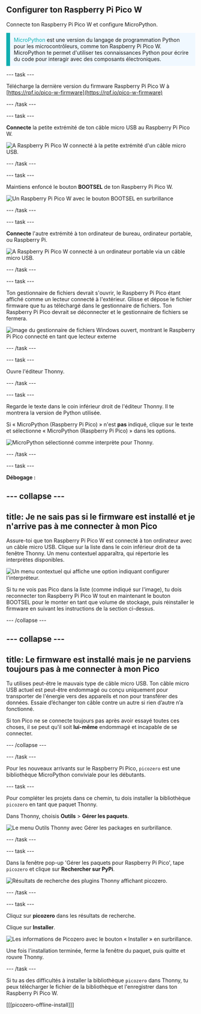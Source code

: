 ## Configurer ton Raspberry Pi Pico W

<div style="display: flex; flex-wrap: wrap">
<div style="flex-basis: 200px; flex-grow: 1; margin-right: 15px;">
Connecte ton Raspberry Pi Pico W et configure MicroPython.
</div>
</div>

<p style='border-left: solid; border-width:10px; border-color: #0faeb0; background-color: aliceblue; padding: 10px;'>
<span style="color: #0faeb0">MicroPython</span> est une version du langage de programmation Python pour les microcontrôleurs, comme ton Raspberry Pi Pico W. MicroPython te permet d'utiliser tes connaissances Python pour écrire du code pour interagir avec des composants électroniques.</p>

\--- task ---

Télécharge la dernière version du firmware Raspberry Pi Pico W à [https://rpf.io/pico-w-firmware](https://rpf.io/pico-w-firmware)

\--- /task ---

\--- task ---

**Connecte** la petite extrémité de ton câble micro USB au Raspberry Pi Pico W.

![A Raspberry Pi Pico W connecté à la petite extrémité d'un câble micro USB.](images/pico-top-plug.png)

\--- /task ---

\--- task ---

Maintiens enfoncé le bouton **BOOTSEL** de ton Raspberry Pi Pico W.

![Un Raspberry Pi Pico W avec le bouton BOOTSEL en surbrillance](images/bootsel.png)

\--- /task ---

\--- task ---

**Connecte** l'autre extrémité à ton ordinateur de bureau, ordinateur portable, ou Raspberry Pi.

![A Raspberry Pi Pico W connecté à un ordinateur portable via un câble micro USB.](images/plug-in-pico.png)

\--- /task ---

\--- task ---

Ton gestionnaire de fichiers devrait s'ouvrir, le Raspberry Pi Pico étant affiché comme un lecteur connecté à l'extérieur. Glisse et dépose le fichier firmware que tu as téléchargé dans le gestionnaire de fichiers. Ton Raspberry Pi Pico devrait se déconnecter et le gestionnaire de fichiers se fermera.

![image du gestionnaire de fichiers Windows ouvert, montrant le Raspberry Pi Pico connecté en tant que lecteur externe](images/file_manager.png)

\--- /task ---

\--- task ---

Ouvre l'éditeur Thonny.

\--- /task ---

\--- task ---

Regarde le texte dans le coin inférieur droit de l'éditeur Thonny. Il te montrera la version de Python utilisée.

Si « MicroPython (Raspberry Pi Pico) » n'est **pas** indiqué, clique sur le texte et sélectionne « MicroPython (Raspberry Pi Pico) » dans les options.

![MicroPython sélectionné comme interprète pour Thonny.](images/thonny-select-interpreter.png)

\--- /task ---

\--- task ---

**Débogage :**

## --- collapse ---

## title: Je ne sais pas si le firmware est installé et je n'arrive pas à me connecter à mon Pico

Assure-toi que ton Raspberry Pi Pico W est connecté à ton ordinateur avec un câble micro USB. Clique sur la liste dans le coin inférieur droit de ta fenêtre Thonny. Un menu contextuel apparaîtra, qui répertorie les interprètes disponibles.

![Un menu contextuel qui affiche une option indiquant configurer l'interpréteur.](images/no-pico-interpreter.png)

Si tu ne vois pas Pico dans la liste (comme indiqué sur l'image), tu dois reconnecter ton Raspberry Pi Pico W tout en maintenant le bouton BOOTSEL pour le monter en tant que volume de stockage, puis réinstaller le firmware en suivant les instructions de la section ci-dessus.

\--- /collapse ---

## --- collapse ---

## title: Le firmware est installé mais je ne parviens toujours pas à me connecter à mon Pico

Tu utilises peut-être le mauvais type de câble micro USB. Ton câble micro USB actuel est peut-être endommagé ou conçu uniquement pour transporter de l'énergie vers des appareils et non pour transférer des données. Essaie d’échanger ton câble contre un autre si rien d’autre n’a fonctionné.

Si ton Pico ne se connecte toujours pas après avoir essayé toutes ces choses, il se peut qu'il soit **lui-même** endommagé et incapable de se connecter.

\--- /collapse ---

\--- /task ---

Pour les nouveaux arrivants sur le Raspberry Pi Pico, `picozero` est une bibliothèque MicroPython conviviale pour les débutants.

\--- task ---

Pour compléter les projets dans ce chemin, tu dois installer la bibliothèque `picozero` en tant que paquet Thonny.

Dans Thonny, choisis **Outils** > **Gérer les paquets**.

![Le menu Outils Thonny avec Gérer les packages en surbrillance.](images/thonny-manage-packages.jpg)

\--- /task ---

\--- task ---

Dans la fenêtre pop-up 'Gérer les paquets pour Raspberry Pi Pico', tape `picozero` et clique sur **Rechercher sur PyPi**.

![Résultats de recherche des plugins Thonny affichant picozero.](images/thonny-packages-picozero.jpg)

\--- /task ---

\--- task ---

Cliquz sur **picozero** dans les résultats de recherche.

Clique sur **Installer**.

![Les informations de Picozero avec le bouton « Installer » en surbrillance.](images/thonny-install-package.jpg)

Une fois l'installation terminée, ferme la fenêtre du paquet, puis quitte et rouvre Thonny.

\--- /task ---

Si tu as des difficultés à installer la bibliothèque `picozero` dans Thonny, tu peux télécharger le fichier de la bibliothèque et l'enregistrer dans ton Raspberry Pi Pico W.

[[[picozero-offline-install]]]
